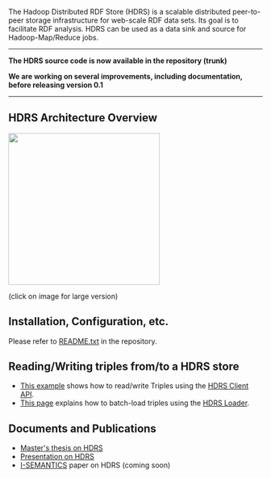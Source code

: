 The Hadoop Distributed RDF Store (HDRS) is a scalable distributed peer-to-peer storage infrastructure for web-scale RDF data sets.  Its goal is to facilitate RDF analysis.  HDRS can be used as a data sink and source for Hadoop-Map/Reduce jobs.


---


**The HDRS source code is now available in the repository (trunk)**

**We are working on several improvements, including documentation, before releasing version 0.1**


---


## HDRS Architecture Overview ##

<a href='http://hdrs.googlecode.com/files/hdrs_architecture.png'><img src='http://hdrs.googlecode.com/files/hdrs_architecture.png' width='300' /></a>

(click on image for large version)

## Installation, Configuration, etc. ##
Please refer to [README.txt](https://code.google.com/p/hdrs/source/browse/trunk/README.txt) in the repository.

## Reading/Writing triples from/to a HDRS store ##
  * [This example](https://code.google.com/p/hdrs/source/browse/trunk/src/main/java/de/hpi/fgis/hdrs/client/Example.java) shows how to read/write Triples using the [HDRS Client API](https://code.google.com/p/hdrs/source/browse/trunk/src/main/java/de/hpi/fgis/hdrs/client/Client.java).
  * [This page](https://code.google.com/p/hdrs/wiki/HDRSLoader) explains how to batch-load triples using the [HDRS Loader](https://code.google.com/p/hdrs/source/browse/trunk/src/main/java/de/hpi/fgis/hdrs/tools/Loader.java).

## Documents and Publications ##
  * [Master's thesis on HDRS](http://hdrs.googlecode.com/files/hrds_thesis.pdf)
  * [Presentation on HDRS](http://hdrs.googlecode.com/files/hdrs_slides.pdf)
  * [I-SEMANTICS](http://i-semantics.tugraz.at/) paper on HDRS (coming soon)